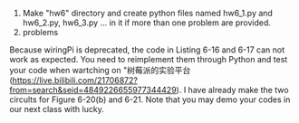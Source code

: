 1. Make "hw6" directory and create python files named hw6_1.py and hw6_2.py, hw6_3.py ... in it if more than one problem are provided.
2. problems

Because wiringPi is deprecated, the code in Listing 6-16 and 6-17 can not work as expected. You need to reimplement them through Python and test your code when wartching on "树莓派的实验平台(https://live.bilibili.com/21706872?from=search&seid=4849226655977344429). I have already make the two circults for Figure 6-20(b) and 6-21. Note that you may demo your codes in our next class with lucky.
